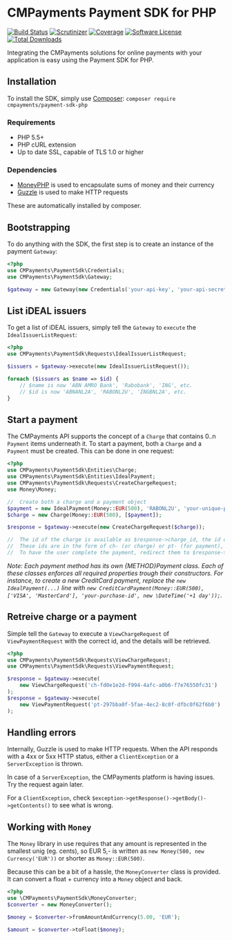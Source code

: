 # CMPayments Payment SDK for PHP

[![Build Status][badge-build]][build]
[![Scrutinizer][badge-quality]][quality]
[![Coverage][badge-coverage]][quality]
[![Software License][badge-license]][license]
[![Total Downloads][badge-downloads]][downloads]

Integrating the CMPayments solutions for online payments with your application is easy using the Payment SDK for PHP.

## Installation
To install the SDK, simply use [Composer](https://getcomposer.org/):
```composer require cmpayments/payment-sdk-php```

### Requirements
 - PHP 5.5+
 - PHP cURL extension
 - Up to date SSL, capable of TLS 1.0 or higher
 
### Dependencies
 - [MoneyPHP](https://github.com/moneyphp) is used to encapsulate sums of money and their currency
 - [Guzzle](https://github.com/guzzle/guzzle) is used to make HTTP requests
 
These are automatically installed by composer.

## Bootstrapping
To do anything with the SDK, the first step is to create an instance of the payment `Gateway`:

```php
<?php
use CMPayments\PaymentSdk\Credentials;
use CMPayments\PaymentSdk\Gateway;

$gateway = new Gateway(new Credentials('your-api-key', 'your-api-secret'));
```

## List iDEAL issuers
To get a list of iDEAL issuers, simply tell the `Gateway` to `execute` the `IdealIssuerListRequest`:

```php
<?php
use CMPayments\PaymentSdk\Requests\IdealIssuerListRequest;

$issuers = $gateway->execute(new IdealIssuerListRequest());

foreach ($issuers as $name => $id) {
    // $name is now 'ABN AMRO Bank', 'Rabobank', 'ING', etc.
    // $id is now 'ABNANL2A', 'RABONL2U', 'INGBNL2A', etc.
}
```

## Start a payment
The CMPayments API supports the concept of a `Charge` that contains 0..n `Payment` items underneath it. To start a payment, both a `Charge` and a `Payment` must be created.
This can be done in one request:

```php
<?php
use CMPayments\PaymentSdk\Entities\Charge;
use CMPayments\PaymentSdk\Entities\IdealPayment;
use CMPayments\PaymentSdk\Requests\CreateChargeRequest;
use Money\Money;

//  Create both a charge and a payment object
$payment = new IdealPayment(Money::EUR(500), 'RABONL2U', 'your-unique-purchase-id', 'A description of the transaction');
$charge = new Charge(Money::EUR(500), [$payment]);

$response = $gateway->execute(new CreateChargeRequest($charge));

//  The id of the charge is available as $response->charge_id, the id of the payment in $response->payments[0]->payment_id
//  These ids are in the form of ch- (or charge) or pt- (for payment), followed by a uuid v4.
//  To have the user complete the payment, redirect them to $response->payments[0]->payment_details->authentication_url
```

*Note: Each payment method has its own {METHOD}Payment class.
Each of these classes enforces all required properties trough their constructors.
For instance, to create a new CreditCard payment, replace the `new IdealPayment(...)` line with `new CreditCardPayment(Money::EUR(500), ['VISA', 'MasterCard'], 'your-purchase-id', new \DateTime('+1 day'));`.*

## Retreive charge or a payment
Simple tell the `Gateway` to execute a `ViewChargeRequest` of `ViewPaymentRequest` with the correct id, and the details will be retrieved.

```php
<?php
use CMPayments\PaymentSdk\Requests\ViewChargeRequest;
use CMPayments\PaymentSdk\Requests\ViewPaymentRequest;

$response = $gateway->execute(
    new ViewChargeRequest('ch-fd0e1e2d-f994-4afc-a0b6-f7e76550fc31')
);
$response = $gateway->execute(
    new ViewPaymentRequest('pt-297bba0f-5fae-4ec2-8c0f-dfbc0f62f6b0')
);
```

## Handling errors
Internally, Guzzle is used to make HTTP requests. When the API responds with a 4xx or 5xx HTTP status, either a `ClientException` or a `ServerException` is thrown.

In case of a `ServerException`, the CMPayments platform is having issues. Try the request again later.

For a `ClientException`, check `$exception->getResponse()->getBody()->getContents()` to see what is wrong.

## Working with `Money`
The `Money` library in use requires that any amount is represented in the smallest unig (eg. cents),
so EUR 5,- is written as `new Money(500, new Currency('EUR'))` or shorter as `Money::EUR(500)`.

Because this can be a bit of a hassle, the `MoneyConverter` class is provided. It can convert a float + currency into a `Money` object and back.

```php
<?php
use \CMPayments\PaymentSdk\MoneyConverter;
$converter = new MoneyConverter();

$money = $converter->fromAmountAndCurrency(5.00, 'EUR');

$amount = $converter->toFloat($money);
```

[badge-build]: https://img.shields.io/travis/cmpayments/payments-sdk-php.svg?style=flat-square
[badge-quality]: https://img.shields.io/scrutinizer/g/cmpayments/payments-sdk-php.svg?style=flat-square
[badge-coverage]: https://img.shields.io/scrutinizer/coverage/g/cmpayments/payments-sdk-php.svg?style=flat-square
[badge-license]: https://img.shields.io/badge/license-MIT-brightgreen.svg?style=flat-square
[badge-downloads]: https://img.shields.io/packagist/dt/cmpayments/payments-sdk-php.svg?style=flat-square

[license]: https://github.com/cmpayments/payments-sdk-php/blob/master/LICENSE
[build]: https://travis-ci.org/cmpayments/payments-sdk-php
[quality]: https://scrutinizer-ci.com/g/cmpayments/payments-sdk-php/
[downloads]: https://packagist.org/packages/cmpayments/payments-sdk-php
